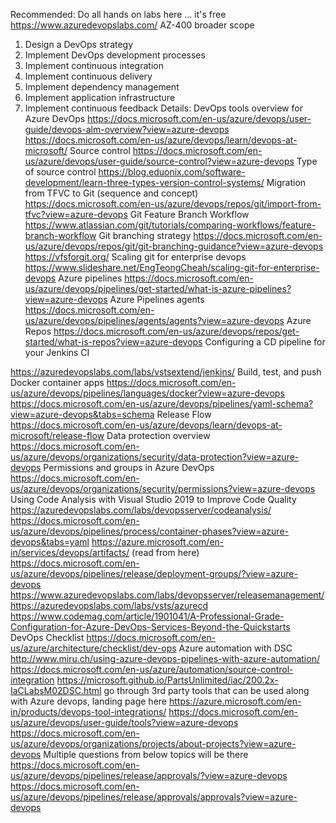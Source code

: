 Recommended: Do all hands on labs here ... it's free
https://www.azuredevopslabs.com/ 
AZ-400 broader scope
 
1) Design a DevOps strategy
2) Implement DevOps development processes
3) Implement continuous integration
4) Implement continuous delivery
5) Implement dependency management
6) Implement application infrastructure
7) Implement continuous feedback
Details: 
DevOps tools overview for Azure DevOps
https://docs.microsoft.com/en-us/azure/devops/user-guide/devops-alm-overview?view=azure-devops
https://docs.microsoft.com/en-us/azure/devops/learn/devops-at-microsoft/
Source control https://docs.microsoft.com/en-us/azure/devops/user-guide/source-control?view=azure-devops
Type of source control https://blog.eduonix.com/software-development/learn-three-types-version-control-systems/
Migration from TFVC to Git  (sequence and concept)
  https://docs.microsoft.com/en-us/azure/devops/repos/git/import-from-tfvc?view=azure-devops
Git Feature Branch Workflow
https://www.atlassian.com/git/tutorials/comparing-workflows/feature-branch-workflow
Git branching strategy
  https://docs.microsoft.com/en-us/azure/devops/repos/git/git-branching-guidance?view=azure-devops
https://vfsforgit.org/
Scaling git for enterprise devops
https://www.slideshare.net/EngTeongCheah/scaling-git-for-enterprise-devops
Azure pipelines
  https://docs.microsoft.com/en-us/azure/devops/pipelines/get-started/what-is-azure-pipelines?view=azure-devops
Azure Pipelines agents
https://docs.microsoft.com/en-us/azure/devops/pipelines/agents/agents?view=azure-devops
Azure Repos
https://docs.microsoft.com/en-us/azure/devops/repos/get-started/what-is-repos?view=azure-devops
Configuring a CD pipeline for your Jenkins CI

https://azuredevopslabs.com/labs/vstsextend/jenkins/
Build, test, and push Docker container apps
https://docs.microsoft.com/en-us/azure/devops/pipelines/languages/docker?view=azure-devops
https://docs.microsoft.com/en-us/azure/devops/pipelines/yaml-schema?view=azure-devops&tabs=schema
Release Flow
  https://docs.microsoft.com/en-us/azure/devops/learn/devops-at-microsoft/release-flow
Data protection overview
  https://docs.microsoft.com/en-us/azure/devops/organizations/security/data-protection?view=azure-devops
Permissions and groups in Azure DevOps
  https://docs.microsoft.com/en-us/azure/devops/organizations/security/permissions?view=azure-devops
Using Code Analysis with Visual Studio 2019 to Improve Code Quality
https://azuredevopslabs.com/labs/devopsserver/codeanalysis/
https://docs.microsoft.com/en-us/azure/devops/pipelines/process/container-phases?view=azure-devops&tabs=yaml
https://azure.microsoft.com/en-in/services/devops/artifacts/ (read from here)
https://docs.microsoft.com/en-us/azure/devops/pipelines/release/deployment-groups/?view=azure-devops
https://www.azuredevopslabs.com/labs/devopsserver/releasemanagement/
https://azuredevopslabs.com/labs/vsts/azurecd
https://www.codemag.com/article/1901041/A-Professional-Grade-Configuration-for-Azure-DevOps-Services-Beyond-the-Quickstarts
DevOps Checklist
https://docs.microsoft.com/en-us/azure/architecture/checklist/dev-ops
Azure automation with DSC
  http://www.miru.ch/using-azure-devops-pipelines-with-azure-automation/
https://docs.microsoft.com/en-us/azure/automation/source-control-integration
https://microsoft.github.io/PartsUnlimited/iac/200.2x-IaCLabsM02DSC.html
go through 3rd party tools that can be used along with Azure devops, landing page here 
  https://azure.microsoft.com/en-in/products/devops-tool-integrations/
https://docs.microsoft.com/en-us/azure/devops/user-guide/tools?view=azure-devops
https://docs.microsoft.com/en-us/azure/devops/organizations/projects/about-projects?view=azure-devops
Multiple questions from below topics will be there 
  https://docs.microsoft.com/en-us/azure/devops/pipelines/release/approvals/?view=azure-devops
https://docs.microsoft.com/en-us/azure/devops/pipelines/release/approvals/approvals?view=azure-devops

